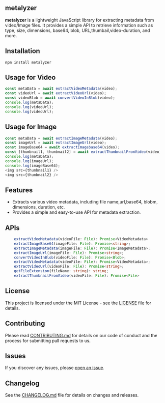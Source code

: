 ## metalyzer

**metalyzer** is a lightweight JavaScript library for extracting metadata from video/Image files. It provides a simple API to retrieve information such as type, size, dimensions, base64, blob, URL,thumbail,video-duration, and more.

## Installation

```
npm install metalyzer
```

## Usage for Video

```Typescript
const metaData = await extractVideoMetadata(video);
const videoUrl = await extractVideoUrl(video);
const videoBlob = await convertVideoInBlob(video);
console.log(metaData);
console.log(videoUrl);
console.log(videoUrl);
```

## Usage for Image

```Typescript
const metaData = await extractImageMetadata(video);
const imageUrl = await extractImageUrl(video);
const imageBase64 = await extractImagebase64(video);
const [thumbnail1, thumbnail2] = await extractThumbnailFromVideo(video);
console.log(metaData);
console.log(imageUrl);
console.log(imageBase64);
<img src={thumbnail1} />
<img src={thumbnail2} />
```

## Features

- Extracts various video metadata, including file name,url,base64, blobm, dimensions, duration, etc.
- Provides a simple and easy-to-use API for metadata extraction.

## APIs

```Typescript
    extractVideoMetadata(videoFile: File): Promise<VideoMetadata>
    extractImageBase64(imageFile: File): Promise<string>;
    extractImageMetadata(imageFile: File): Promise<ImageMetadata>;
    extractImageUrl(imageFile: File): Promise<string>;
    convertVideoInBlob(videoFile: File): Promise<Blob>;
    extractVideoMetadata(videoFile: File): Promise<VideoMetadata>;
    extractVideoUrl(videoFile: File): Promise<string>;
    getFileExtension(fileName: string): string;
    extractThumbnailFromVideo(videoFile: File): Promise<File>
```

## License

This project is licensed under the MIT License - see the [LICENSE](LICENSE) file for details.

## Contributing

Please read [CONTRIBUTING.md](CONTRIBUTING.md) for details on our code of conduct and the process for submitting pull requests to us.

## Issues

If you discover any issues, please [open an issue](https://github.com/your-username/metalyzer/issues).

## Changelog

See the [CHANGELOG.md](CHANGELOG.md) file for details on changes and releases.
